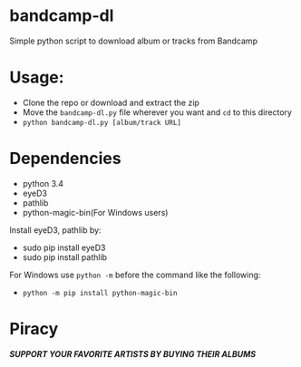 # bandcamp-dl
Simple python script to download album or tracks from Bandcamp

# Usage:
* Clone the repo or download and extract the zip
* Move the `bandcamp-dl.py` file wherever you want and `cd` to this directory
* `python bandcamp-dl.py [album/track URL]`
  
# Dependencies
* python 3.4  
* eyeD3  
* pathlib 
* python-magic-bin(For Windows users)

Install eyeD3, pathlib by:  
* sudo pip install eyeD3  
* sudo pip install pathlib 

For Windows use `python -m` before the command like the following:
* `python -m pip install python-magic-bin`


# Piracy
 ***SUPPORT YOUR FAVORITE ARTISTS BY BUYING THEIR ALBUMS***

